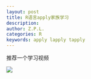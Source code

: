 ```yaml
---
layout: post
title: R语言apply家族学习
description:
author: Z.P.L.
categories: R
keywords: apply lapply tapply
---
```


推荐一个学习视频

![](//www.youtube.com/watch?v=IGJMb95--m8&list=PL_bgmYHGITt-8Noh1fZpxTHJ-GrBb626R&index=27&t=233s)
